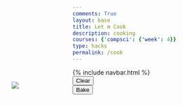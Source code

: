 ```yaml
---
comments: True
layout: base
title: Let m Cook
description: cooking
courses: {'compsci': {'week': 4}}
type: hacks
permalink: /cook
---
```

<link rel="stylesheet" href="/cpt-frontend/LMC/JS/SCSS/cook.css">
<div id="point-container">
    <img src="/cpt-frontend/images/star.png" id=star>
    <div id="points" style="display: flex; justify-content: center; align-items: center;"></div>
</div>
{% include navbar.html %}
<div id="clear">
    <button onclick="window.location.reload()">Clear</button>
</div>
<div class="pan">
    <div class="insidePan">
        <div id="drop-zone-UL"></div>
        <div id="drop-zone-UR"></div>
        <div id="drop-zone-BR"></div>
        <div id="drop-zone-BL"></div> 
    </div>
</div>

<div id="bake">
    <button onclick="bake()">Bake</button>
</div>
<style>
    #points
    {
        width: 150px;
        height: 35px;
        margin-left: 20px;
        margin-top: 7px;
        background-color: rgba(255, 255, 255, 0.5);
        border-radius: 10px;
        text-align: center;
        font-family: 'Lobster', cursive;
        color: yellow;
        font-size: 30px;
    }
    #point-container
    {
        position: absolute;
        left: 55px;
        margin-top: 30px;
        width: 50px;
        height: 50px;
    }
    #star {
        position: absolute;
        object-fit: contain;
        right: 0;
        z-index: 99; /* Ensure the star image is above other elements */
    }
<!--  -->
    .listIngredients-container .cell {
            position: relative;
            width: 200px;
            height: 100px;
            margin: 0 5px; /* Add margin between cells */
        }
    .listIngredients-container {
            overflow-y: auto;
            display: flex;
            justify-content: center;
        }
<!--  -->
        .listIngredients-container div {
            display: flex;
            justify-content: center;
            align-items: center;
        }
<!--  -->
        .listIngredients-container img {
            max-width: 100%;
            max-height: 100%;
            position: absolute;
            top: 50%;
            left: 50%;
            transform: translate(-50%, -50%);
        }
</style>
<div class="listIngredients-container">

</div>
<script>
    const pointsContainer = document.getElementById("points");
    const points = 0;
    const cellWidth = 200;
    const cellHeight = 100;
    const numCells = 43;
    var currentPoints = 0;
    var lenIngredients = 0;
    var ownedItems = [];
    var counter = 0;
<!--  -->
    const url = "http://127.0.0.1:8028/api/users/";
    const options = {
    method: 'GET',
    mode: 'cors',
    cache: 'default',
    credentials: 'include',
    headers: {
        'Content-Type': 'application/json',
    },
    };
    //
function fetchData() {
    const url = "http://127.0.0.1:8028/api/users/";
    const options = {
        method: 'GET',
        mode: 'cors',
        cache: 'default',
        credentials: 'include',
        headers: {
            'Content-Type': 'application/json',
        },
    };
<!--  -->
    fetch(url, options)
        .then(response => {
            if (!response.ok) {
                throw new Error('Network response was not ok');
            }
            return response.json();
        })
        .then(data => {
            // console.log('asdf')
            let currentItems = '';
            currentPoints = 0; // Initialize currentPoints
            for (const row of data) {
                if (row.uid == localStorage.getItem('uid')) {
                    currentItems = row.items;
                    ownedItems = JSON.parse(currentItems);
                    // console.log(ownedItems);
                    currentPoints = parseInt(row.points);
                    pointsContainer.innerHTML = currentPoints;
                    // console.log(currentItems);
                    // console.log(ownedItems);
                    lenIngredients = JSON.parse(currentItems).length;
                }
                // localStorage.setItem('ownedItems', ownedItems);
            localStorage.setItem('ownedItems', JSON.stringify(ownedItems));
            }
            // Handle currentItems and currentPoints as needed
        })
        .catch(error => {
            console.error('Error fetching data:', error);
        });
        // console.log(ownedItems)
    }
<!--  -->
    // Call the fetchData function immediately and then every 5 seconds
    fetchData(); // Call immediately
    setInterval(fetchData, 5000); // Call every 5 seconds (5000 milliseconds)
                ownedItems = JSON.parse(localStorage.getItem('ownedItems'));
    console.log(ownedItems)
    lenIngredients = ownedItems.length
    // console.log(ownedItems)
    console.log(lenIngredients)
    const images = []
            for (let j = 0; j < lenIngredients; j++){
                console.log(ownedItems[j]);
                images.push('/cpt-frontend/images/' + ownedItems[j] + '.png')
            }
    console.log(images)
    for (let i = 0; i < numCells; i++) {
        const newCell = document.createElement("div");  
        newCell.id = `cell${i}`;
        newCell.style.position = 'absolute';
        newCell.style.width = `${cellWidth}px`;
        newCell.style.height = `${cellHeight}px`;
//
        if (i % 2 === 0) {
            newCell.style.left = 0;
            newCell.style.marginTop = `${i * cellHeight}px`;
        } else {
            newCell.style.left = `${cellWidth}px`;
            newCell.style.marginTop = `${(i - 1) * cellHeight}px`;
        }
    //
        const ingredientsContainer = document.querySelector(".listIngredients-container");
        ingredientsContainer.appendChild(newCell);
    //
            if (i % 2 === 0) {
                const image = document.createElement("img");
                image.src = images[counter];
                image.draggable = true;
                image.style.objectFit = 'contain';
                image.id = ownedItems[counter];
                if(image.id != 'undefined')
                {
                    newCell.appendChild(image);
                }
            } else {
                const textContainer = document.createElement("div");
                textContainer.className = "text-container";
                textContainer.style.color = "white";
                textContainer.style.fontSize = "20px";
                newCell.appendChild(textContainer);
//
                if(`${ownedItems[counter]}` != 'undefined')
                {
                    textContainer.innerHTML = `${ownedItems[counter]}`;
                }
                counter++;
            }
}
//
    function bake() {
        var containerUR = document.getElementById("drop-zone-UR");
        var containerUL = document.getElementById("drop-zone-UL");
        var containerBL = document.getElementById("drop-zone-BL");
        var containerBR = document.getElementById("drop-zone-BR");
        const ingredientsPan = [];
        // Loop through the children of each container
        for (let i = 0; i < containerUR.children.length; i++) {
            ingredientsPan.push(containerUR.children[i].getAttribute('id'));
        }
        for (let i = 0; i < containerUL.children.length; i++) {
            ingredientsPan.push(containerUL.children[i].getAttribute('id'));
        }
        for (let i = 0; i < containerBL.children.length; i++) {
            ingredientsPan.push(containerBL.children[i].getAttribute('id'));
        }
        for (let i = 0; i < containerBR.children.length; i++) {
            ingredientsPan.push(containerBR.children[i].getAttribute('id'));
        }
        console.log(ingredientsPan);
        const url = "http://127.0.0.1:8028/api/baking/";
        const options = {
            method: 'GET', // *GET, POST, PUT, DELETE, etc.
            mode: 'cors', // no-cors, *cors, same-origin
            cache: 'default', // *default, no-cache, reload, force-cache, only-if-cached
            credentials: 'include', // include, same-origin, omit
            headers: {
                'Content-Type': 'application/json',
            },
        };
         // in future, implement logic in order to have wowingredients be the list of ingredients created when button on sandbox pressed
        ingredientsPan.sort();
        console.log(ingredientsPan);
        // prepare HTML result container for new output
        // const resultContainer = document.getElementById("result");
        // fetch the API
        fetch(url, options)
            // response is a RESTful "promise" on any successful fetc
            // valid response will contain JSON data
            .then(response => {
            response.json().then(data => {
                // console.log(wowingredients);
                let x = false;
                for (const row of data) {
                    if (JSON.parse(row.recpie).toString() == ingredientsPan.toString()){
                        localStorage.setItem("bakedgood", row.name);
                        console.log(row.name);
                        localStorage.setItem("points", parseInt(row.points));
                        x = true;
                        window.location.href = "{{site.baseurl}}/bakesuccess";
                    }
                    }
                if(!x)
                {
                    console.log('failure');
                }
                })
            })
        //
}

</script>

<script src="/cpt-frontend/LMC/JS/dragFood.js"></script>
